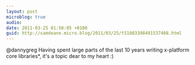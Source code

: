 ```yaml
---
layout: post
microblog: true
audio: 
date: 2011-03-25 01:50:05 +0100
guid: http://samdeane.micro.blog/2011/03/25/t51083398491537408.html
---
```

@dannygreg Having spent large parts of the last 10 years writing x-platform core libraries*, it's a topic dear to my heart :)
